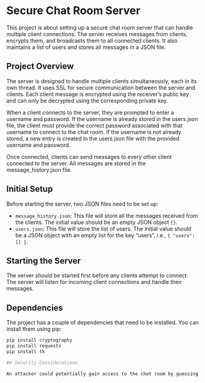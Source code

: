 # Secure Chat Room Server

This project is about setting up a secure chat room server that can handle multiple client connections. The server receives messages from clients, encrypts them, and broadcasts them to all connected clients. It also maintains a list of users and stores all messages in a JSON file.

## Project Overview

The server is designed to handle multiple clients simultaneously, each in its own thread. It uses SSL for secure communication between the server and clients. Each client message is encrypted using the receiver’s public key and can only be decrypted using the corresponding private key.

When a client connects to the server, they are prompted to enter a username and password. If the username is already stored in the users.json file, the client must provide the correct password associated with that username to connect to the chat room. If the username is not already stored, a new entry is created in the users.json file with the provided username and password.

Once connected, clients can send messages to every other client connected to the server. All messages are stored in the message_history.json file.

## Initial Setup

Before starting the server, two JSON files need to be set up:

- `message_history.json`: This file will store all the messages received from the clients. The initial value should be an empty JSON object `{}`.
- `users.json`: This file will store the list of users. The initial value should be a JSON object with an empty list for the key “users”, i.e., `{ "users": [] }`.

## Starting the Server

The server should be started first before any clients attempt to connect. The server will listen for incoming client connections and handle their messages.

## Dependencies

The project has a couple of dependencies that need to be installed. You can install them using pip:

```bash
pip install cryptography
pip install requests
pip install tk

## Security Considerations

An attacker could potentially gain access to the chat room by guessing the password associated with a username. This can be done through a brute force attack or a common password attack. Once the attacker gains access to the chat room, they can listen to all communication security measures to protect against these types of attacks. 